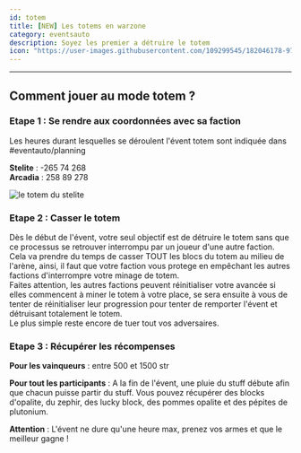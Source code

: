 ```yaml
---
id: totem
title: [NEW] Les totems en warzone
category: eventsauto
description: Soyez les premier a détruire le totem 
icon: "https://user-images.githubusercontent.com/109299545/182046178-97bf8b14-9f27-4dc3-a8bf-0556e2cddc21.png"
---
```

___

## Comment jouer au mode totem ?
### Etape 1 : Se rendre aux coordonnées avec sa faction
Les heures durant lesquelles se déroulent l'évent totem sont indiquée dans #eventauto/planning  

**Stelite** : -265 74 268  
**Arcadia** : 258 89 278

<img style="margin: 0 auto;" src="https://user-images.githubusercontent.com/109299545/182133858-054a2d53-7bf6-47cd-82cf-12ab02ea6a51.png" alt="le totem du stelite">

### Etape 2 : Casser le totem
Dès le début de l'évent, votre seul objectif est de détruire le totem sans que ce processus se retrouver interrompu par un joueur d'une autre faction.  
Cela va prendre du temps de casser TOUT les blocs du totem au milieu de l'arène, ainsi, il faut que votre faction vous protege en empêchant les autres factions d'interrompre votre minage de totem.  
Faites attention, les autres factions peuvent réinitialiser votre avancée si elles commencent à miner le totem à votre place, se sera ensuite à vous de tenter de réinitialiser leur progression pour tenter de remporter l'évent et détruisant totalement le totem.  
Le plus simple reste encore de tuer tout vos adversaires.

### Etape 3 : Récupérer les récompenses
**Pour les vainqueurs** : entre 500 et 1500 str

**Pour tout les participants** : A la fin de l'évent, une pluie du stuff débute afin que chacun puisse partir du stuff.
Vous pouvez récupérer des blocks d'opalite, du zephir, des lucky block, des pommes opalite et des pépites de plutonium.

**Attention** : L'évent ne dure qu'une heure max, prenez vos armes et que le meilleur gagne !